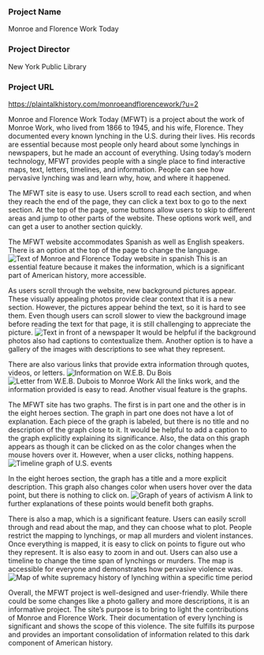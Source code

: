 ### Project Name
  Monroe and Florence Work Today
### Project Director
  New York Public Library
### Project URL
 https://plaintalkhistory.com/monroeandflorencework/?u=2
 
  Monroe and Florence Work Today (MFWT) is a project about the work of Monroe Work, who lived from 1866 to 1945, and his wife, Florence. They documented every known lynching in the U.S. during their lives. His records are essential because most people only heard about some lynchings in newspapers, but he made an account of everything. Using today’s modern technology, MFWT provides people with a single place to find interactive maps, text, letters, timelines, and information. People can see how pervasive lynching was and learn why, how, and where it happened. 
  
  The MFWT site is easy to use. Users scroll to read each section, and when they reach the end of the page, they can click a text box to go to the next section. At the top of the page, some buttons allow users to skip to different areas and jump to other parts of the website. These options work well, and can get a user to another section quickly.
  
The MFWT website accommodates Spanish as well as English speakers. There is an option at the top of the page to change the language. ![Text of Monroe and Florence Today website in spanish](https://Rebecca-S1.github.io/Rebecca-S/images/Spanish.jpg) This is an essential feature because it makes the information, which is a significant part of American history, more accessible. 

As users scroll through the website, new background pictures appear. These visually appealing photos provide clear context that it is a new section. However, the pictures appear behind the text, so it is hard to see them. Even though users can scroll slower to view the background image before reading the text for that page, it is still challenging to appreciate the picture. ![Text in front of a newspaper](https://Rebecca-S1.github.io/Rebecca-S/images/Newspaper.jpg) It would be helpful if the background photos also had captions to contextualize them. Another option is to have a gallery of the images with descriptions to see what they represent.

There are also various links that provide extra information through quotes, videos, or letters. ![Information on W.E.B. Du Bois](https://Rebecca-S1.github.io/Rebecca-S/images/Dubois.jpg) ![Letter from W.E.B. Dubois to Monroe Work](https://Rebecca-S1.github.io/Rebecca-S/images/Letter.jpg) All the links work, and the information provided is easy to read. Another visual feature is the graphs.

The MFWT site has two graphs. The first is in part one and the other is in the eight heroes section. The graph in part one does not have a lot of explanation. Each piece of the graph is labeled, but there is no title and no description of the graph close to it. It would be helpful to add a caption to the graph explicitly explaining its significance. Also, the data on this graph appears as though it can be clicked on as the color changes when the mouse hovers over it. However, when a user clicks, nothing happens. ![Timeline graph of U.S. events](https://Rebecca-S1.github.io/Rebecca-S/images/Graph.jpg)

In the eight heroes section, the graph has a title and a more explicit description. This graph also changes color when users hover over the data point, but there is nothing to click on. ![Graph of years of activism](https://Rebecca-S1.github.io/Rebecca-S/images/graphofactivism.jpg) A link to further explanations of these points would benefit both graphs. 

There is also a map, which is a significant feature. Users can easily scroll through and read about the map, and they can choose what to plot. People restrict the mapping to lynchings, or map all murders and violent instances. Once everything is mapped, it is easy to click on points to figure out who they represent. It is also easy to zoom in and out. Users can also use a timeline to change the time span of lynchings or murders. The map is accessible for everyone and demonstrates how pervasive violence was. ![Map of white supremacy history of lynching within a specific time period](https://Rebecca-S1.github.io/Rebecca-S/images/Lynchingmap.jpg)

Overall, the MFWT project is well-designed and user-friendly. While there could be some changes like a photo gallery and more descriptions, it is an informative project. The site’s purpose is to bring to light the contributions of Monroe and Florence Work. Their documentation of every lynching is significant and shows the scope of this violence. The site fulfills its purpose and provides an important consolidation of information related to this dark component of American history. 
